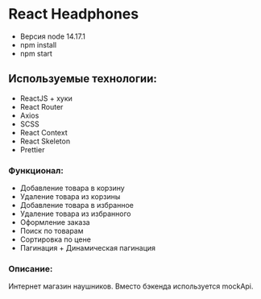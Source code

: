 # React Headphones

- Версия node 14.17.1
- npm install
- npm start

## Используемые технологии:

- ReactJS + хуки
- React Router
- Axios
- SCSS
- React Context
- React Skeleton
- Prettier

### Функционал:

- Добавление товара в корзину
- Удаление товара из корзины
- Добавление товара в избранное
- Удаление товара из избранного
- Оформление заказа
- Поиск по товарам
- Сортировка по цене
- Пагинация + Динамическая пагинация

### Описание:

Интернет магазин наушников. Вместо бэкенда используется mockApi.


